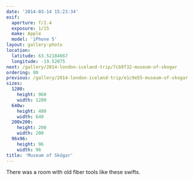 ```yaml
---
date: '2014-03-14 15:23:34'
exif:
  aperture: f/2.4
  exposure: 1/15
  make: Apple
  model: 'iPhone 5'
layout: gallery-photo
location:
  latitude: 63.52184667
  longitude: -19.52075
next: /gallery/2014-london-iceland-trip/7cb9f32-museum-of-skogar
ordering: 80
previous: /gallery/2014-london-iceland-trip/e1c9e55-museum-of-skogar
sizes:
  1280:
    height: 960
    width: 1280
  640w:
    height: 480
    width: 640
  200x200:
    height: 200
    width: 200
  96x96:
    height: 96
    width: 96
title: 'Museum of Skógar'
---
```


There was a room with old fiber tools like these swifts.

